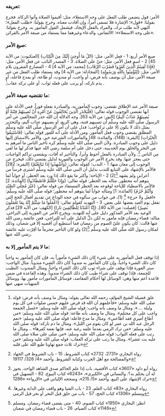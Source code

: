 ### تعريفه:
الأمر: قول يتضمن طلب الفعل على وجه الاستعلاء، مثل: أقيموا الصلاة وآتوا الزكاة.
فخرج بقولنا: «قول»؛ الإشارة فلا تسمى أمراً، وإن أفادت معناه.
وخرج بقولنا: «طلب الفعل»؛ النهي لأنه طلب ترك، والمراد بالفعل الإيجاد، فيشمل القول المأمور به.
وخرج بقولنا: «على وجه الاستعلاء»؛ الالتماس، والدعاء وغيرهما مما يستفاد من صيغة الأمر بالقرائن.
 
### صيغ الأمر:
صيغ الأمر أربع:
1 - فعل الأمر، مثل: {اتْلُ مَا أُوحِيَ إِلَيْكَ مِنَ الْكِتَابِ} [العنكبوت: من الآية 45]
2 - اسم فعل الأمر، مثل: حيّ على الصلاة.
3 - المصدر النائب عن فعل الأمر، مثل: {فَإِذَا لَقِيتُمُ الَّذِينَ كَفَرُوا فَضَرْبَ الرِّقَاب} [محمد: من الآية 4]
4 - المضارع المقرون بلام الأمر، مثل: {لِتُؤْمِنُوا بِاللَّهِ وَرَسُولِهِ} [المجادلة: من الآية 4]
وقد يستفاد طلب الفعل من غير صيغة الأمر، مثل أن يوصف بأنه فرض، أو واجب، أو مندوب، أو طاعة، أو يمدح فاعله، أو يذم تاركه، أو يرتب على فعله ثواب، أو على تركه عقاب[^1]  .
 
### ما تقتضيه صيغة الأمر:
صيغة الأمر عند الإطلاق تقتضي: وجوب المأمور به، والمبادرة بفعله فوراً.
فمن الأدلة على أنها تقتضي الوجوب قوله تعالى: {فَلْيَحْذَرِ الَّذِينَ يُخَالِفُونَ عَنْ أَمْرِهِ أَنْ تُصِيبَهُمْ فِتْنَةٌ أَوْ يُصِيبَهُمْ عَذَابٌ أَلِيمٌ} [النور: من الآية 63]، وجه الدلالة أن الله حذر المخالفين عن أمر الرسول صلّى الله عليه وسلّم أن تصيبهم فتنة، وهي الزيغ، أو يصيبهم عذاب أليم، والتحذير بمثل ذلك لا يكون إلا على تركواجب؛ فدل على أن أمر الرسول صلّى الله عليه وسلّم المطلق يقتضي وجوب فعل المأمور.
ومن الأدلة على أنه للفور قوله تعالى: {فَاسْتَبِقُوا الْخَيْرَاتِ} [البقرة: (148)، والمائدة: 48] والمأمورات الشرعية خير، والأمر بالاستباق إليها دليل على وجوب المبادرة.
ولأن النبي صلّى الله عليه وسلّم كره تأخير الناس ما أمرهم به من النحر والحلق يوم الحديبية، حتى دخل على أم سلمة رضي الله عنها فذكر لها ما لقي من الناس [^2].
ولأن المبادرة بالفعل أحوط وأبرأ، والتأخير له آفات، ويقتضي تراكم الواجبات حتى يعجز عنها.
وقد يخرج الأمر عن الوجوب والفورية لدليل يقتضي ذلك، فيخرج عن الوجوب إلى معان منها:
1 - الندب؛ كقوله تعالى: {وَأَشْهِدُوا إِذَا تَبَايَعْتُمْ} [البقرة: 282] فالأمر بالإشهاد على التبايع للندب بدليل أن النبي صلّى الله عليه وسلّم اشترى فرساً من أعرابي ولم يشهد [^3](2)
2 - الإباحة؛ وأكثر ما يقع ذلك إذا ورد بعد الحظر، أو جواباً لما يتوهم أنه محظور.
مثاله بعد الحظر: قوله تعالى: {وَإِذَا حَلَلْتُمْ فَاصْطَادُوا} [المائدة: 2] فالأمر بالاصطياد للإباحة لوقوعه بعد الحظر المستفاد من قوله تعالى: {غَيْرَ مُحِلِّي الصَّيْدِ وَأَنْتُمْ حُرُمٌ} [المائدة: 1]
ومثاله جواباً لما يتوهم أنه محظور؛ قوله صلّى الله عليه وسلّم: «افعل ولا حرج» [^4] (1)، في جواب من سألوه في حجة الوداع عن تقديم أفعال الحج التي تفعل يوم العيد بعضها على بعض.
3 - التهديد كقوله تعالى: {اعْمَلُوا مَا شِئْتُمْ إِنَّهُ بِمَا تَعْمَلُونَ بَصِيرٌ} [فصلت: من الآية 40]، {إِنَّا أَعْتَدْنَا لِلظَّالِمِينَ نَارا} [الكهف: من الآية 29] فذكر الوعيد بعد الأمر المذكور دليل على أنه للتهديد.
ويخرج الأمر عن الفورية إلى التراخي.
مثاله: قضاء رمضان فإنه مأمور به لكن دلَّ الدليل على أنه للتراخي، فعن عائشة رضي الله عنها قالت: كان يكون عليّ الصوم من رمضان فما أستطيع أن أقضيه إلا في شعبان، وذلك لمكان رسول الله صلّى الله عليه وسلّم [^5](2)
ولو كان التأخير محرماً ما أقِرّت عليه عائشة رضي الله عنها.
 
### ما لا يتم المأمور إلا به: 
إذا توقف فعل المأمور به على شيء كان ذلك الشيء مأموراً به، فإن كان المأمور به واجباً كان ذلك الشيء واجباً، وإن كان المأمور به مندوباً كان ذلك الشيء مندوباً.
مثال الواجب: ستر العورة فإذا توقف على شراء ثوب كان ذلك الشراء واجباً.
ومثال المندوب: التطيب للجمعة، فإذا توقف على شراء طيب كان ذلك الشراء مندوباً.
وهذه القاعدة في ضمن قاعدة أعم منها وهي: الوسائل لها أحكام المقاصد، فوسائل المأمورات مأمور بها، ووسائل المنهيات منهي عنها


[^1]: علق فضيلة الشيخ المؤلف رحمه الله تعالى بقوله:
	ومثال ما وصف بأنه فرض: قوله صلى الله عليه وسلم: «فأعلمهم أن الله قد فرض عليهم خمس صلوات في كل يوم وليلة ....».
	ومثال ما وصف بأنه واجب: قوله صلى الله عليه وسلم: «غسل الجمعة واجب على كل محتلم».
	ومثال ما وصف بأنه طاعة: قوله صلى الله عليه وسلم: «من أطاع أميري فقد أطاعني».
	ومثال ما مدح فاعله: قوله صلى الله عليه وسلم: «نعم الرجل عبد الله بن عمر لو كان يقوم من الليل».
	ومثال ما ذم تاركه: قوله صلى الله عليه وسلم: «من ترك الرمي بعدما علمه رغبة عنه، فإنها نعمة كفرها» ..
	ومثال ما رتب على فعله الثواب: قوله صلى الله عليه وسلم: «من صلى علي صلاة صلى الله عليه بت عشرا».
	ومثال ما رتب على تركه العقاب: قوله صلى الله عليه وسلم: «من ترك ثلاث جمع تهاونا طبع الله على قلبه»
[^2]:  رواه البخاري «2731، 2732» كتاب الشروط، 15 - باب الشروط في الجهاد والمصالحة مع أهل الحرب وكتابة الشروط. وأحمد «4/ 326/ 19117»
[^3]: رواه أبو داود «3607» كتاب الأقضية، باب إذا علم الحاكم صدق الشاهد الواحد، يجوز له أن يحكم به؟.
والنسائي في «الكبرى»، «6243» كتاب البيوع، 82 - التسهيل في ترك الإشهاد على البيع.
وأحمد «5/ 215»، وصححه الإلباني في «الإرواء» «1286»
[^4]: رواه البخاري «83» كتاب العلم، 23 - باب الفتيا وهو واقف على الدابة وغيرها.
ومسلم «1306» كتاب الحج، 57 - باب من حلق قبل النحر أو نحر قبل الرمي
[^5]: انظر: البخاري «1950» كتاب الصوم، 40 - متى يقضى قضاء رمضان.
ومسلم «1146» كتاب الصيام، 26 - باب قضاء رمضان في شعبان